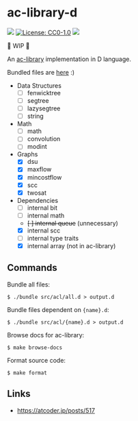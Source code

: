 # ac-library-d

[![](https://github.com/arkark/ac-library-d/workflows/D/badge.svg)](https://github.com/arkark/ac-library-d/actions)
[![License: CC0-1.0](https://img.shields.io/badge/License-CC0%201.0-lightgrey.svg)](http://creativecommons.org/publicdomain/zero/1.0/)
[![](https://tokei.rs/b1/github/arkark/ac-library-d)](https://github.com/arkark/ac-library-d)

:construction: WIP :construction:

An [ac-library](https://atcoder.jp/posts/517) implementation in D language.

Bundled files are [here](https://github.com/arkark/ac-library-d/tree/bundle) :)

- Data Structures
    - [ ] fenwicktree
    - [ ] segtree
    - [ ] lazysegtree
    - [ ] string
- Math
    - [ ] math
    - [ ] convolution
    - [ ] modint
- Graphs
    - [x] dsu
    - [x] maxflow
    - [x] mincostflow
    - [x] scc
    - [x] twosat
- Dependencies
    - [ ] internal bit
    - [ ] internal math
    - ~~[ ] internal queue~~ (unnecessary)
    - [x] internal scc
    - [ ] internal type traits
    - [x] internal array (not in ac-library)

## Commands

Bundle all files:
```fish
$ ./bundle src/acl/all.d > output.d
```

Bundle files dependent on `{name}.d`:
```fish
$ ./bundle src/acl/{name}.d > output.d
```

Browse docs for ac-library:
```fish
$ make browse-docs
```

Format source code:
```fish
$ make format
```

## Links

- https://atcoder.jp/posts/517
